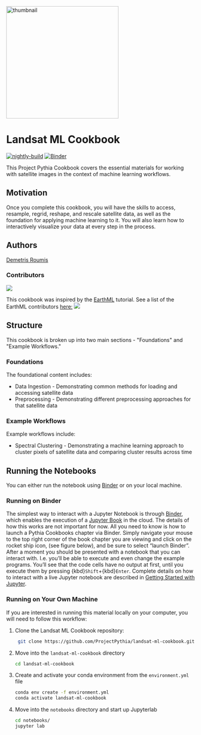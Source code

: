 <img src="thumbnail.png" alt="thumbnail" width="300"/>

# Landsat ML Cookbook

[![nightly-build](https://github.com/ProjectPythia/landsat-ml-cookbook/actions/workflows/nightly-build.yaml/badge.svg)](https://github.com/ProjectPythia/landsat-ml-cookbook/actions/workflows/nightly-build.yaml)
[![Binder](http://binder.mypythia.org/badge_logo.svg)](http://binder.mypythia.org/v2/gh/ProjectPythia/landsat-ml-cookbook/main?labpath=notebooks)

This Project Pythia Cookbook covers the essential materials for working with satellite images in the context of machine learning workflows.

## Motivation

Once you complete this cookbook, you will have the  skills to access, resample, regrid, reshape, and rescale satellite data, as well as the foundation for applying machine learning to it. You will also learn how to interactively visualize your data at every step in the process.

## Authors

[Demetris Roumis](https://github.com/droumis)

### Contributors

<a href="https://github.com/ProjectPythia/landsat-ml-cookbook/graphs/contributors">
  <img src="https://contrib.rocks/image?repo=ProjectPythia/landsat-ml-cookbook" />
</a>


This cookbook was inspired by the [EarthML](https://github.com/pyviz-topics/EarthML) tutorial. See a list of the EarthML contributors [here:](https://github.com/pyviz-topics/EarthML/graphs/contributors)
<a href="https://github.com/pyviz-topics/EarthML/graphs/contributors">
  <img src="https://contrib.rocks/image?repo=pyviz-topics/EarthML" />
</a>

## Structure
This cookbook is broken up into two main sections - "Foundations" and "Example Workflows."

### Foundations
The foundational content includes:
- Data Ingestion - Demonstrating common methods for loading and accessing satellite data
- Preprocessing - Demonstrating different preprocessing approaches for that satellite data

### Example Workflows
Example workflows include:
- Spectral Clustering - Demonstrating a machine learning approach to cluster pixels of satellite data and comparing cluster results across time

## Running the Notebooks
You can either run the notebook using [Binder](https://mybinder.org/) or on your local machine.

### Running on Binder

The simplest way to interact with a Jupyter Notebook is through
[Binder](https://mybinder.org/), which enables the execution of a
[Jupyter Book](https://jupyterbook.org) in the cloud. The details of how this works are not
important for now. All you need to know is how to launch a Pythia
Cookbooks chapter via Binder. Simply navigate your mouse to
the top right corner of the book chapter you are viewing and click
on the rocket ship icon, (see figure below), and be sure to select
“launch Binder”. After a moment you should be presented with a
notebook that you can interact with. I.e. you’ll be able to execute
and even change the example programs. You’ll see that the code cells
have no output at first, until you execute them by pressing
{kbd}`Shift`\+{kbd}`Enter`. Complete details on how to interact with
a live Jupyter notebook are described in [Getting Started with
Jupyter](https://foundations.projectpythia.org/foundations/getting-started-jupyter.html).

### Running on Your Own Machine
If you are interested in running this material locally on your computer, you will need to follow this workflow:

1. Clone the Landsat ML Cookbook repository:

   ```bash
    git clone https://github.com/ProjectPythia/landsat-ml-cookbook.git
    ```  
1. Move into the `landsat-ml-cookbook` directory
    ```bash
    cd landsat-ml-cookbook
    ```  
1. Create and activate your conda environment from the `environment.yml` file
    ```bash
    conda env create -f environment.yml
    conda activate landsat-ml-cookbook
    ```  
1.  Move into the `notebooks` directory and start up Jupyterlab
    ```bash
    cd notebooks/
    jupyter lab
    ```
